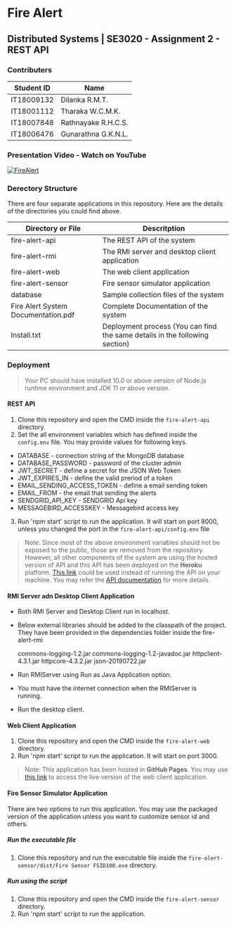 # Fire Alert 
## Distributed Systems | SE3020 - Assignment 2 - REST API

### Contributers
Student ID | Name
-----------|--------------
IT18009132 | Dilanka R.M.T.
IT18001112 | Tharaka W.C.M.K.
IT18007848 | Rathnayake R.H.C.S.
IT18006476 | Gunarathna G.K.N.L.

### Presentation Video - Watch on YouTube
[![FireAlert](https://i.ibb.co/KNyT8Lq/youtube.png)](https://www.youtube.com/watch?v=X1D8vReTA1Y&feature=youtu.be)

### Derectory Structure
There are four separate applications in this repository. Here are the details of the directories you could find above.

Directory or File | Descritption
------------------|---------------
fire-alert-api | The REST API of the system
fire-alert-rmi | The RMI server and desktop client application
fire-alert-web | The web client application
fire-alert-sensor | Fire sensor simulator application
database | Sample collection files of the system
Fire Alert System Documentation.pdf | Complete Documentation of the system
Install.txt | Deployment process (You can find the same details in the following section)

### Deployment

> Your PC should have installed 10.0 or above version of Node.js runtime environment and JDK 11 or above version.

#### REST API
1. Clone this repository and open the CMD inside the `fire-alert-api` directory.
2. Set the all environment variables which has defined inside the `config.env` file. You may provide values for following keys.

  * DATABASE - connection string of the MongoDB database
  * DATABASE_PASSWORD - password of the cluster admin
  * JWT_SECRET - define a secret for the JSON Web Token
  * JWT_EXPIRES_IN - define the valid preriod of a token
  * EMAIL_SENDING_ACCESS_TOKEN - define a email sending token
  * EMAIL_FROM - the email that sending the alerts
  * SENDGRID_API_KEY - SENDGRID Api key 
  * MESSAGEBIRD_ACCESSKEY - Messagebird access key

3. Run 'npm start' script to run the application. It will start on port 8000, unless you changed the port in the `fire-alert-api/config.env` file

> Note: Since most of the above environment variables should not be exposed to the public, those are removed from the repository. However, all other components of the system are using the hosted version of API and this API has been deployed on the **Heroku** platform. [This link](http://fire-alert-solution.herokuapp.com/) could be used instead of running the API on your machine. You may refer the [API documentation](https://github.com/ThamalDilanka/ds-se3020-assignment-two/blob/master/fire-alert-api/README.md) for more details.

#### RMI Server adn Desktop Client Application

* Both RMI Server and Desktop Client run in localhost.
* Below external libraries should be added to the classpath of the project. They have been provided in the dependencies folder inside the fire-alert-rmi 

	commons-logging-1.2.jar
	commons-logging-1.2-javadoc.jar
	httpclient-4.3.1.jar
	httpcore-4.3.2.jar
	json-20190722.jar

* Run RMIServer using Run as Java Application option.
* You must have the internet connection when the RMIServer is    
  running.
* Run the desktop client.

#### Web Client Application
1. Clone this repository and open the CMD inside the `fire-alert-web` directory.
3. Run 'npm start' script to run the application. It will start on port 3000.

> Note: This application has been hosted in **GitHub Pages**. You may use [this link](https://thamaldilanka.github.io/fire-alert-web/) to access the live version of the web client application. 

#### Fire Sensor Simulator Application
There are two options to run this application. You may use the packaged version of the application unless you want to customize sensor id and others.

##### Run the executable file
1. Clone this repository and run the executable file inside the `fire-alert-sensor/dist/Fire Sensor FSID100.exe` directory.

##### Run using the script
1. Clone this repository and open the CMD inside the `fire-alert-sensor` directory.
3. Run 'npm start' script to run the application.
